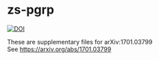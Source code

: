 # zs-pgrp
[![DOI](https://zenodo.org/badge/DOI/10.5281/zenodo.823791.svg)](https://doi.org/10.5281/zenodo.823791)

These are supplementary files for arXiv:1701.03799  
See https://arxiv.org/abs/1701.03799
